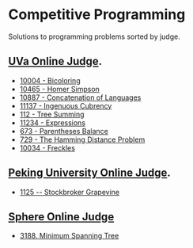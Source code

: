 Competitive Programming
=============

Solutions to programming problems sorted by judge.

[UVa Online Judge](http://uva.onlinejudge.org/).
------------------------

- [10004 - Bicoloring](http://uva.onlinejudge.org/index.php?option=com_onlinejudge&Itemid=8&page=show_problem&problem=945)
- [10465 - Homer Simpson](http://uva.onlinejudge.org/index.php?option=com_onlinejudge&Itemid=8&page=show_problem&problem=1406)
- [10887 - Concatenation of Languages](http://uva.onlinejudge.org/index.php?option=com_onlinejudge&Itemid=8&page=show_problem&problem=1828)
- [11137 - Ingenuous Cubrency](http://uva.onlinejudge.org/index.php?option=onlinejudge&page=show_problem&problem=2078)
- [112 - Tree Summing](http://uva.onlinejudge.org/index.php?option=com_onlinejudge&Itemid=8&page=show_problem&problem=48)
- [11234 - Expressions](http://uva.onlinejudge.org/index.php?option=com_onlinejudge&Itemid=8&page=show_problem&problem=2175)
- [673 - Parentheses Balance](http://uva.onlinejudge.org/index.php?option=com_onlinejudge&Itemid=8&page=show_problem&problem=614)
- [729 - The Hamming Distance Problem](http://uva.onlinejudge.org/index.php?option=onlinejudge&page=show_problem&problem=670)
- [10034 - Freckles](http://uva.onlinejudge.org/index.php?option=com_onlinejudge&Itemid=8&page=show_problem&problem=975)

[Peking University Online Judge](http://poj.org/).
------------------------ 
- [1125 -- Stockbroker Grapevine](http://poj.org/problem?id=1125)

[Sphere Online Judge](http://www.spoj.com/)
------------------------ 
- [3188. Minimum Spanning Tree](http://www.spoj.com/problems/MST/)
